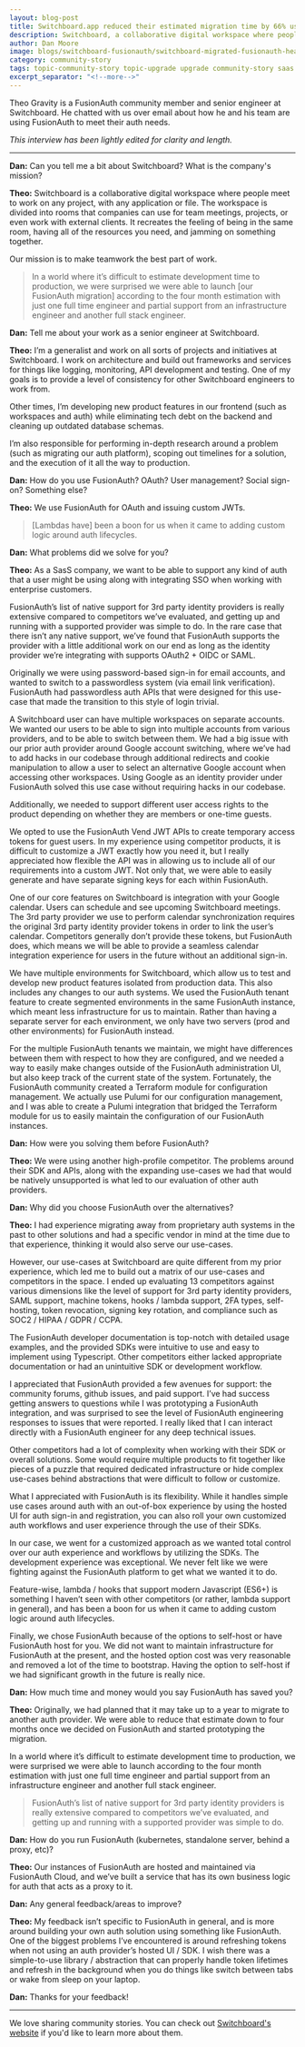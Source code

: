 ```yaml
---
layout: blog-post
title: Switchboard.app reduced their estimated migration time by 66% using FusionAuth
description: Switchboard, a collaborative digital workspace where people meet to work on any project, with any application or file, uses FusionAuth for OAuth and creating custom JWTs.
author: Dan Moore
image: blogs/switchboard-fusionauth/switchboard-migrated-fusionauth-header.png
category: community-story
tags: topic-community-story topic-upgrade upgrade community-story saas
excerpt_separator: "<!--more-->"
---
```


Theo Gravity is a FusionAuth community member and senior engineer at Switchboard. He chatted with us over email about how he and his team are using FusionAuth to meet their auth needs. 

<!--more-->

*This interview has been lightly edited for clarity and length.*

-------

**Dan:** Can you tell me a bit about Switchboard? What is the company's mission?

**Theo:** Switchboard is a collaborative digital workspace where people meet to work on any project, with any application or file. The workspace is divided into rooms that companies can use for team meetings, projects, or even work with external clients. It recreates the feeling of being in the same room, having all of the resources you need, and jamming on something together. 

Our mission is to make teamwork the best part of work.

> In a world where it’s difficult to estimate development time to production, we were surprised we were able to launch [our FusionAuth migration] according to the four month estimation with just one full time engineer and partial support from an infrastructure engineer and another full stack engineer.

**Dan:** Tell me about your work as a senior engineer at Switchboard.

**Theo:** I’m a generalist and work on all sorts of projects and initiatives at Switchboard. I work on architecture and build out frameworks and services for things like logging, monitoring, API development and testing. One of my goals is to provide a level of consistency for other Switchboard engineers to work from. 

Other times, I’m developing new product features in our frontend (such as workspaces and auth) while eliminating tech debt on the backend and cleaning up outdated database schemas. 

I’m also responsible for performing in-depth research around a problem (such as migrating our auth platform), scoping out timelines for a solution, and the execution of it all the way to production.

**Dan:** How do you use FusionAuth? OAuth? User management? Social sign-on? Something else?

**Theo:** We use FusionAuth for OAuth and issuing custom JWTs.

> [Lambdas have] been a boon for us when it came to adding custom logic around auth lifecycles.

**Dan:** What problems did we solve for you?

**Theo:** As a SasS company, we want to be able to support any kind of auth that a user might be using along with integrating SSO when working with enterprise customers. 

FusionAuth’s list of native support for 3rd party identity providers is really extensive compared to competitors we’ve evaluated, and getting up and running with a supported provider was simple to do. In the rare case that there isn’t any native support, we’ve found that FusionAuth supports the provider with a little additional work on our end as long as the identity provider we’re integrating with supports OAuth2 + OIDC or SAML.

Originally we were using password-based sign-in for email accounts, and wanted to switch to a passwordless system (via email link verification). FusionAuth had passwordless auth APIs that were designed for this use-case that made the transition to this style of login trivial.

A Switchboard user can have multiple workspaces on separate accounts. We wanted our users to be able to sign into multiple accounts from various providers, and to be able to switch between them. We had a big issue with our prior auth provider around Google account switching, where we’ve had to add hacks in our codebase through additional redirects and cookie manipulation to allow a user to select an alternative Google account when accessing other workspaces. Using Google as an identity provider under FusionAuth solved this use case without requiring hacks in our codebase.

Additionally, we needed to support different user access rights to the product depending on whether they are members or one-time guests. 

We opted to use the FusionAuth Vend JWT APIs to create temporary access tokens for guest users. In my experience using competitor products, it is difficult to customize a JWT exactly how you need it, but I really appreciated how flexible the API was in allowing us to include all of our requirements into a custom JWT. Not only that, we were able to easily generate and have separate signing keys for each within FusionAuth.

One of our core features on Switchboard is integration with your Google calendar. Users can schedule and see upcoming Switchboard meetings. The 3rd party provider we use to perform calendar synchronization requires the original 3rd party identity provider tokens in order to link the user’s calendar.  Competitors generally don’t provide these tokens, but FusionAuth does, which means we will be able to provide a seamless calendar integration experience for users in the future without an additional sign-in.

We have multiple environments for Switchboard, which allow us to test and develop new product features isolated from production data. This also includes any changes to our auth systems. We used the FusionAuth tenant feature to create segmented environments in the same FusionAuth instance, which meant less infrastructure for us to maintain. Rather than having a separate server for each environment, we only have two servers (prod and other environments) for FusionAuth instead.

For the multiple FusionAuth tenants we maintain, we might have differences between them with respect to how they are configured, and we needed a way to easily make changes outside of the FusionAuth administration UI, but also keep track of the current state of the system. Fortunately, the FusionAuth community created a Terraform module for configuration management. We actually use Pulumi for our configuration management, and I was able to create a Pulumi integration that bridged the Terraform module for us to easily maintain the configuration of our FusionAuth instances.

**Dan:** How were you solving them before FusionAuth?

**Theo:** We were using another high-profile competitor. The problems around their SDK and APIs, along with the expanding use-cases we had that would be natively unsupported is what led to our evaluation of other auth providers.

**Dan:** Why did you choose FusionAuth over the alternatives?

**Theo:** I had experience migrating away from proprietary auth systems in the past to other solutions and had a specific vendor in mind at the time due to that experience, thinking it would also serve our use-cases. 

However, our use-cases at Switchboard are quite different from my prior experience, which led me to build out a matrix of our use-cases and competitors in the space. I ended up evaluating 13 competitors against various dimensions like the level of support for 3rd party identity providers, SAML support, machine tokens, hooks / lambda support, 2FA types, self-hosting, token revocation, signing key rotation, and compliance such as SOC2 / HIPAA / GDPR / CCPA.

The FusionAuth developer documentation is top-notch with detailed usage examples, and the provided SDKs were intuitive to use and easy to implement using Typescript. Other competitors either lacked appropriate documentation or had an unintuitive SDK or development workflow.

I appreciated that FusionAuth provided a few avenues for support: the community forums, github issues, and paid support. I’ve had success getting answers to questions while I was prototyping a FusionAuth integration, and was surprised to see the level of FusionAuth engineering responses to issues that were reported. I really liked that I can interact directly with a FusionAuth engineer for any deep technical issues.

Other competitors had a lot of complexity when working with their SDK or overall solutions. Some would require multiple products to fit together like pieces of a puzzle that required dedicated infrastructure or hide complex use-cases behind abstractions that were difficult to follow or customize. 

What I appreciated with FusionAuth is its flexibility. While it handles simple use cases around auth with an out-of-box experience by using the hosted UI for auth sign-in and registration, you can also roll your own customized auth workflows and user experience through the use of their SDKs.

In our case, we went for a customized approach as we wanted total control over our auth experience and workflows by utilizing the SDKs. The development experience was exceptional. We never felt like we were fighting against the FusionAuth platform to get what we wanted it to do.

Feature-wise, lambda / hooks that support modern Javascript (ES6+) is something I haven’t seen with other competitors (or rather, lambda support in general), and has been a boon for us when it came to adding custom logic around auth lifecycles.

Finally, we chose FusionAuth because of the options to self-host or have FusionAuth host for you. We did not want to maintain infrastructure for FusionAuth at the present, and the hosted option cost was very reasonable and removed a lot of the time to bootstrap. Having the option to self-host if we had significant growth in the future is really nice.

**Dan:** How much time and money would you say FusionAuth has saved you?

**Theo:** Originally, we had planned that it may take up to a year to migrate to another auth provider. We were able to reduce that estimate down to four months once we decided on FusionAuth and started prototyping the  migration.

In a world where it’s difficult to estimate development time to production, we were surprised we were able to launch according to the four month estimation with just one full time engineer and partial support from an infrastructure engineer and another full stack engineer.

> FusionAuth’s list of native support for 3rd party identity providers is really extensive compared to competitors we’ve evaluated, and getting up and running with a supported provider was simple to do.  

**Dan:** How do you run FusionAuth (kubernetes, standalone server, behind a proxy, etc)?

**Theo:** Our instances of FusionAuth are hosted and maintained via FusionAuth Cloud, and we’ve built a service that has its own business logic for auth that acts as a proxy to it.

**Dan:** Any general feedback/areas to improve?

**Theo:** My feedback isn’t specific to FusionAuth in general, and is more around building your own auth solution using something like FusionAuth. One of the biggest problems I’ve encountered is around refreshing tokens when not using an auth provider’s hosted UI / SDK. I wish there was a simple-to-use library / abstraction that can properly handle token lifetimes and refresh in the background when you do things like switch between tabs or wake from sleep on your laptop. 

**Dan:** Thanks for your feedback!

-------

We love sharing community stories. You can check out [Switchboard's website](https://www.switchboard.app/) if you'd like to learn more about them. 

